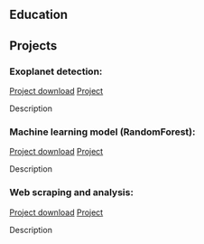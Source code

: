 ## Education

## Projects
### Exoplanet detection:
[Project download](assets/Exoplanet_detection.ipynb)
[Project](https://github.com/hongyicheng3/hy.github.io/blob/main/assets/Exoplanet_detection.ipynb)

Description

### Machine learning model (RandomForest):
[Project download](assets/random_forest.ipynb)
[Project](https://github.com/hongyicheng3/hy.github.io/blob/main/assets/random_forest.ipynb)

Description

### Web scraping and analysis:
[Project download](assets/web_scraping.ipynb)
[Project](https://github.com/hongyicheng3/hy.github.io/blob/main/assets/web_scraping.ipynb)

Description
